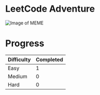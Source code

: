 <h1>LeetCode Adventure</h1>

![Image of MEME](https://miro.medium.com/max/400/1*bPHK3V9y1EZnr6z5ZiIncQ.jpeg)

# Progress<br>
<table>
  <thead>
    <tr>
      <th style="text-align: left">Difficulty</th>
      <th style="text-align: left">Completed</th>
    </tr>
  </thead>
  <tbody>
    <tr>
      <td style="text-align: left">Easy</td>
      <td style="text-align: left">1</td>
    </tr>
    <tr>
      <td style="text-align: left">Medium</td>
      <td style="text-align: left">0</td>
    </tr>
     <tr>
      <td style="text-align: left">Hard</td>
      <td style="text-align: left">0</td>
    </tr>
  </tbody>
</table>